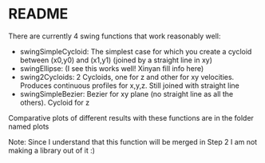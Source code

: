 README
======

There are currently 4 swing functions that work reasonably well:

- swingSimpleCycloid: The simplest case for which you create a cycloid between (x0,y0) and (x1,y1) (joined by a straight line in xy)
- swingEllipse: (I see this works well! Xinyan fill info here)
- swing2Cycloids: 2 Cycloids, one for z and other for xy velocities. Produces continuous profiles for x,y,z. Still joined with straight line
- swingSimpleBezier: Bezier for xy plane (no straight line as all the others). Cycloid for z

Comparative plots of different results with these functions are in the folder named plots

Note: Since I understand that this function will be merged in Step 2 I am not making a library out of it :)
